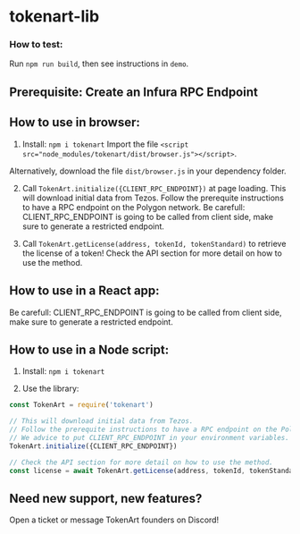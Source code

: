 # tokenart-lib

### How to test:

Run `npm run build`, then see instructions in `demo`.

## Prerequisite: Create an Infura RPC Endpoint



## How to use in browser:

1. Install: `npm i tokenart`
Import the file `<script src="node_modules/tokenart/dist/browser.js"></script>`.

Alternatively, download the file `dist/browser.js` in your dependency folder.

2. Call `TokenArt.initialize({CLIENT_RPC_ENDPOINT})` at page loading.
This will download initial data from Tezos.
Follow the prerequite instructions to have a RPC endpoint on the Polygon network.
Be carefull: CLIENT_RPC_ENDPOINT is going to be called from client side, make sure to generate a restricted endpoint.

3. Call `TokenArt.getLicense(address, tokenId, tokenStandard)` to retrieve the license of a token!
Check the API section for more detail on how to use the method.

## How to use in a React app:

Be carefull: CLIENT_RPC_ENDPOINT is going to be called from client side, make sure to generate a restricted endpoint.

## How to use in a Node script:

1. Install: `npm i tokenart`

2. Use the library:

```js
const TokenArt = require('tokenart')

// This will download initial data from Tezos.
// Follow the prerequite instructions to have a RPC endpoint on the Polygon network.
// We advice to put CLIENT_RPC_ENDPOINT in your environment variables.
TokenArt.initialize({CLIENT_RPC_ENDPOINT})

// Check the API section for more detail on how to use the method.
const license = await TokenArt.getLicense(address, tokenId, tokenStandard)
```

## Need new support, new features?

Open a ticket or message TokenArt founders on Discord!
